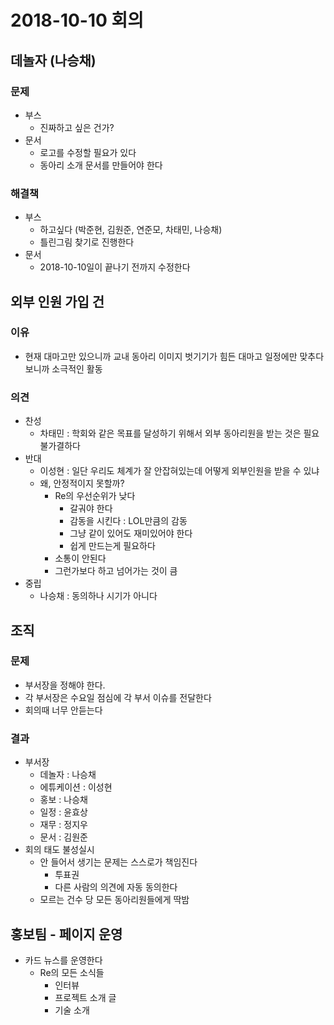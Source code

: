# 2018-10-10 회의

## 데놀자 (나승채)

### 문제

- 부스
  - 진짜하고 싶은 건가?
- 문서
  - 로고를 수정할 필요가 있다
  - 동아리 소개 문서를 만들어야 한다

### 해결책

- 부스
  - 하고싶다 (박준현, 김원준, 연준모, 차태민, 나승채)
  - 틀린그림 찾기로 진행한다
- 문서
  - 2018-10-10일이 끝나기 전까지 수정한다

## 외부 인원 가입 건

### 이유

- 현재 대마고만 있으니까 교내 동아리 이미지 벗기기가 힘든 대마고 일정에만 맞추다 보니까 소극적인 활동

### 의견

- 찬성
  - 차태민 : 학회와 같은 목표를 달성하기 위해서 외부 동아리원을 받는 것은 필요불가결하다
- 반대
  - 이성현 : 일단 우리도 체계가 잘 안잡혀있는데 어떻게 외부인원을 받을 수 있냐
  - 왜, 안정적이지 못할까?
    - Re의 우선순위가 낮다
      - 갈궈야 한다
      - 감동을 시킨다 : LOL만큼의 감동
      - 그냥 같이 있어도 재미있어야 한다
      - 쉽게 만드는게 필요하다
    - 소통이 안된다
    - 그런가보다 하고 넘어가는 것이 큼
- 중립
  - 나승채 : 동의하나 시기가 아니다

## 조직

### 문제

- 부서장을 정해야 한다.
- 각 부서장은 수요일 점심에 각 부서 이슈를 전달한다
- 회의때 너무 안듣는다

### 결과

- 부서장
  - 데놀자 : 나승채
  - 에튜케이션 : 이성현
  - 홍보 : 나승채
  - 일정 : 윤효상
  - 재무 : 정지우
  - 문서 : 김원준
- 회의 태도 불성실시
  - 안 들어서 생기는 문제는 스스로가 책임진다
    - 투표권
    - 다른 사람의 의견에 자동 동의한다
  - 모르는 건수 당 모든 동아리원들에게 딱밤

## 홍보팀 - 페이지 운영

- 카드 뉴스를 운영한다
  - Re의 모든 소식들
    - 인터뷰
    - 프로젝트 소개 글
    - 기술 소개